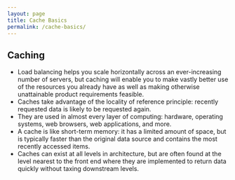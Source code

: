 ```yaml
---
layout: page
title: Cache Basics  
permalink: /cache-basics/
---
```


## Caching
- Load balancing helps you scale horizontally across an ever-increasing number of servers, but caching will enable you to make vastly better use of the resources you already have as well as making otherwise unattainable product requirements feasible. 
- Caches take advantage of the locality of reference principle: recently requested data is likely to be requested again. 
- They are used in almost every layer of computing: hardware, operating systems, web browsers, web applications, and more. 
- A cache is like short-term memory: it has a limited amount of space, but is typically faster than the original data source and contains the most recently accessed items. 
- Caches can exist at all levels in architecture, but are often found at the level nearest to the front end where they are implemented to return data quickly without taxing downstream levels.
